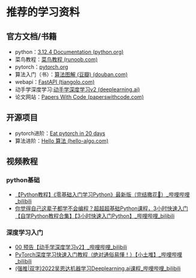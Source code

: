 # 推荐的学习资料

## 官方文档/书籍

- python：[3.12.4 Documentation (python.org)](https://docs.python.org/3/)
- 菜鸟教程：[菜鸟教程 (runoob.com)](https://www.runoob.com)
- pytorch：[pytorch.org](https://pytorch.org/)
- 算法入门（书）：[算法图解 (豆瓣) (douban.com)](https://book.douban.com/subject/26979890/)
- webapi：[FastAPI (tiangolo.com)](https://fastapi.tiangolo.com/zh/)
- 动手学深度学习:[动手学深度学习v2 (deeplearning.ai)](https://zh-v2.d2l.ai/chapter_notation/index.html)
- 论文网站：[Papers With Code (paperswithcode.com)](https://paperswithcode.com/)

## 开源项目

- pytorch进阶：[Eat pytorch in 20 days](https://github.com/lyhue1991/eat_pytorch_in_20_days)
- 算法进阶：[Hello 算法 (hello-algo.com)](https://www.hello-algo.com/)

## 视频教程

### python基础

- [【Python教程】《零基础入门学习Python》最新版（完结撒花🎉）_哔哩哔哩_bilibili](https://www.bilibili.com/video/BV1c4411e77t/?share_source=copy_web&vd_source=903f4b17d3e0ec34afeac040f43f761d)
- [你觉得自己这辈子都学不会编程？超超超基础Python课程，3小时快速入门 【自学Python教程合集】【3小时快速入门Python】_哔哩哔哩_bilibili](https://www.bilibili.com/video/BV1944y1x7SW/?share_source=copy_web&vd_source=903f4b17d3e0ec34afeac040f43f761d)

### 深度学习入门

- [00 预告【动手学深度学习v2】_哔哩哔哩_bilibili](https://www.bilibili.com/video/BV1if4y147hS/?share_source=copy_web&vd_source=1563e09d12669629f950e00c32ced48f)
- [PyTorch深度学习快速入门教程（绝对通俗易懂！）【小土堆】_哔哩哔哩_bilibili](https://www.bilibili.com/video/BV1hE411t7RN/?share_source=copy_web&vd_source=903f4b17d3e0ec34afeac040f43f761d)
- [(强推|双字)2022吴恩达机器学习Deeplearning.ai课程_哔哩哔哩_bilibili](https://www.bilibili.com/video/BV1Pa411X76s/?share_source=copy_web&vd_source=903f4b17d3e0ec34afeac040f43f761d)
